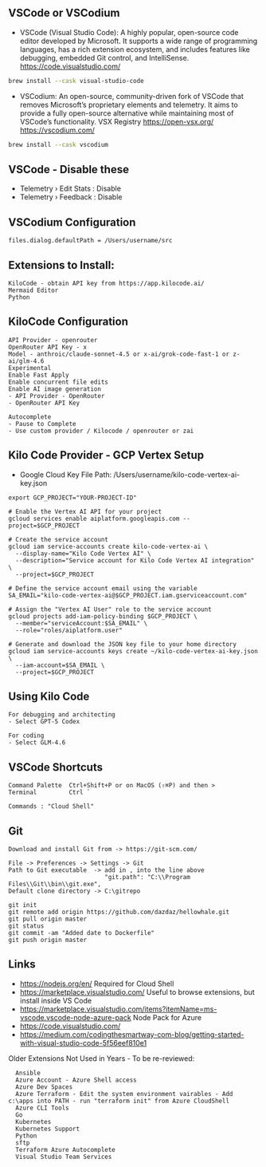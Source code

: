 ## VSCode or VSCodium
* VSCode (Visual Studio Code): A highly popular, open-source code editor developed by Microsoft. It supports a wide range of programming languages, has a rich extension ecosystem, and includes features like debugging, embedded Git control, and IntelliSense. https://code.visualstudio.com/
```bash
brew install --cask visual-studio-code
```

* VSCodium: An open-source, community-driven fork of VSCode that removes Microsoft’s proprietary elements and telemetry. It aims to provide a fully open-source alternative while maintaining most of VSCode’s functionality. VSX Registry https://open-vsx.org/ https://vscodium.com/
```bash
brew install --cask vscodium
```

## VSCode - Disable these
* Telemetry › Edit Stats : Disable
* Telemetry › Feedback : Disable

## VSCodium Configuration
```
files.dialog.defaultPath = /Users/username/src
```

## Extensions to Install:
```text
KiloCode - obtain API key from https://app.kilocode.ai/
Mermaid Editor
Python
```

## KiloCode Configuration
```
API Provider - openrouter
OpenRouter API Key - x
Model - anthroic/claude-sonnet-4.5 or x-ai/grok-code-fast-1 or z-ai/glm-4.6
Experimental
Enable Fast Apply
Enable concurrent file edits
Enable AI image generation
- API Provider - OpenRouter
- OpenRouter API Key

Autocomplete
- Pause to Complete
- Use custom provider / Kilocode / openrouter or zai
```

## Kilo Code Provider - GCP Vertex Setup
* Google Cloud Key File Path: /Users/username/kilo-code-vertex-ai-key.json
```
export GCP_PROJECT="YOUR-PROJECT-ID"

# Enable the Vertex AI API for your project
gcloud services enable aiplatform.googleapis.com --project=$GCP_PROJECT

# Create the service account
gcloud iam service-accounts create kilo-code-vertex-ai \
  --display-name="Kilo Code Vertex AI" \
  --description="Service account for Kilo Code Vertex AI integration" \
  --project=$GCP_PROJECT

# Define the service account email using the variable
SA_EMAIL="kilo-code-vertex-ai@$GCP_PROJECT.iam.gserviceaccount.com"

# Assign the "Vertex AI User" role to the service account
gcloud projects add-iam-policy-binding $GCP_PROJECT \
  --member="serviceAccount:$SA_EMAIL" \
  --role="roles/aiplatform.user"

# Generate and download the JSON key file to your home directory
gcloud iam service-accounts keys create ~/kilo-code-vertex-ai-key.json \
  --iam-account=$SA_EMAIL \
  --project=$GCP_PROJECT
```

## Using Kilo Code
```
For debugging and architecting
- Select GPT-5 Codex

For coding
- Select GLM-4.6
```

## VSCode Shortcuts
```
Command Palette  Ctrl+Shift+P or on MacOS (⇧⌘P) and then >
Terminal         Ctrl `

Commands : "Cloud Shell"
```

## Git
```
Download and install Git from -> https://git-scm.com/

File -> Preferences -> Settings -> Git
Path to Git executable  -> add in , into the line above
                           "git.path": "C:\\Program Files\\Git\\bin\\git.exe",
Default clone directory -> C:\gitrepo

git init
git remote add origin https://github.com/dazdaz/hellowhale.git
git pull origin master
git status
git commit -am "Added date to Dockerfile"
git push origin master
```

## Links
* https://nodejs.org/en/ Required for Cloud Shell
* https://marketplace.visualstudio.com/ Useful to browse extensions, but install inside VS Code
* https://marketplace.visualstudio.com/items?itemName=ms-vscode.vscode-node-azure-pack Node Pack for Azure
* https://code.visualstudio.com/
* https://medium.com/codingthesmartway-com-blog/getting-started-with-visual-studio-code-5f56eef810e1


Older Extensions Not Used in Years - To be re-reviewed:
```
  Ansible
  Azure Account - Azure Shell access
  Azure Dev Spaces
  Azure Terraform - Edit the system environment vairables - Add c:\apps into PATH - run "terraform init" from Azure CloudShell
  Azure CLI Tools
  Go
  Kubernetes
  Kubernetes Support
  Python
  sftp
  Terraform Azure Autocomplete
  Visual Studio Team Services
```
